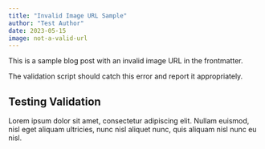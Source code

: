 ```yaml
---
title: "Invalid Image URL Sample"
author: "Test Author"
date: 2023-05-15
image: not-a-valid-url
---
```


This is a sample blog post with an invalid image URL in the frontmatter.

The validation script should catch this error and report it appropriately.

## Testing Validation

Lorem ipsum dolor sit amet, consectetur adipiscing elit. Nullam euismod, nisl eget aliquam ultricies, nunc nisl aliquet nunc, quis aliquam nisl nunc eu nisl. 